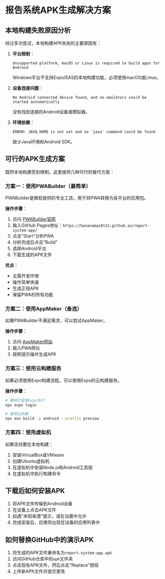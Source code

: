 # 报告系统APK生成解决方案

## 本地构建失败原因分析

经过多次尝试，本地构建APK失败的主要原因有：

1. **平台限制**：
   ```
   Unsupported platform, macOS or Linux is required to build apps for Android
   ```
   Windows平台不支持Expo/EAS的本地构建功能，必须使用macOS或Linux。

2. **设备连接问题**：
   ```
   No Android connected device found, and no emulators could be started automatically
   ```
   没有找到连接的Android设备或模拟器。

3. **环境依赖**：
   ```
   ERROR: JAVA_HOME is not set and no 'java' command could be found
   ```
   缺少Java环境和Android SDK。

## 可行的APK生成方案

既然本地构建受到限制，这里提供几种可行的替代方案：

### 方案一：使用PWABuilder（最简单）

PWABuilder是微软提供的专业工具，用于将PWA转换为各平台的应用包。

**操作步骤**：
1. 访问 [PWABuilder官网](https://www.pwabuilder.com/)
2. 输入GitHub Pages地址：`https://bananamax9113.github.io/report-system-app/`
3. 点击"Start"分析PWA
4. 分析完成后点击"Build"
5. 选择Android平台
6. 下载生成的APK文件

**优点**：
- 无需开发环境
- 操作简单快速
- 生成正规APK
- 保留PWA的所有功能

### 方案二：使用AppMaker（备选）

如果PWABuilder不满足需求，可以尝试AppMaker。

**操作步骤**：
1. 访问 [AppMaker网站](https://appmaker.xyz/pwa-to-apk/)
2. 输入PWA网址
3. 按照提示操作生成APK

### 方案三：使用云构建服务

如果必须使用Expo构建流程，可以使用Expo的云构建服务。

**操作步骤**：
```bash
# 确保已登录Expo账户
npx expo login

# 使用云构建
npx eas build -p android --profile preview
```

### 方案四：使用虚拟机

如果坚持要在本地构建：
1. 安装VirtualBox或VMware
2. 创建Ubuntu虚拟机
3. 在虚拟机中安装Node.js和Android工具链
4. 在虚拟机中执行构建命令

## 下载后如何安装APK

1. 将APK文件传输到Android设备
2. 在设备上点击APK文件
3. 如遇"未知来源"提示，请在设置中允许
4. 完成安装后，应用将出现在设备的应用列表中

## 如何替换GitHub中的演示APK

1. 将生成的APK文件重命名为`report-system-app.apk`
2. 访问GitHub仓库中的`apk`文件夹
3. 点击现有APK文件，然后点击"Replace"按钮
4. 上传新APK文件并提交更改 